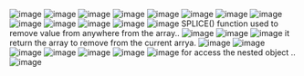 ![image](https://github.com/Rameshprajapati261/JavaScript/assets/134092313/5b2084fd-161f-4479-908f-5be934630d28)
![image](https://github.com/Rameshprajapati261/JavaScript/assets/134092313/1fadd4ec-ec44-4a76-8167-32a7a69fdabc)
![image](https://github.com/Rameshprajapati261/JavaScript/assets/134092313/cea15407-0ac0-4758-bfb2-6114024a1d7e)
![image](https://github.com/Rameshprajapati261/JavaScript/assets/134092313/146e7ac1-b934-4100-a064-721af53099a1)
![image](https://github.com/Rameshprajapati261/JavaScript/assets/134092313/0837d773-6c25-4edc-ab6f-99a90042adea)
![image](https://github.com/Rameshprajapati261/JavaScript/assets/134092313/8747bfad-ce92-4715-a74a-ae0a05342453)
![image](https://github.com/Rameshprajapati261/JavaScript/assets/134092313/e5fac260-231d-4f86-b4fa-54a62885ee28)
![image](https://github.com/Rameshprajapati261/JavaScript/assets/134092313/7ade5d1a-693c-4533-b398-420157577b0c)
![image](https://github.com/Rameshprajapati261/JavaScript/assets/134092313/dd818855-4fec-4d24-b891-1e597a8416ea)
![image](https://github.com/Rameshprajapati261/JavaScript/assets/134092313/43585144-4a98-4ec4-8fcc-477e1e6505ba)
![image](https://github.com/Rameshprajapati261/JavaScript/assets/134092313/8189ddd7-7fe6-47bb-9b1f-6ccfcde99e3a)
![image](https://github.com/Rameshprajapati261/JavaScript/assets/134092313/fb43c8b0-32c1-48ea-b756-34c86294b027)
![image](https://github.com/Rameshprajapati261/JavaScript/assets/134092313/0e1d6a11-9961-41ae-9a3c-92cb71466482)
SPLICE() function used to remove value from anywhere from the array..
![image](https://github.com/Rameshprajapati261/JavaScript/assets/134092313/30941277-92f7-4bfa-b7ac-c94a411a30ac)
![image](https://github.com/Rameshprajapati261/JavaScript/assets/134092313/8e42d325-48df-4886-a921-6ca455a4343f)
![image](https://github.com/Rameshprajapati261/JavaScript/assets/134092313/939a5391-a336-411d-9c31-61e7afff0192)
it return the array to remove from the current arrya.
![image](https://github.com/Rameshprajapati261/JavaScript/assets/134092313/3caf36cc-7a5c-4398-9863-b435bf6dc3bc)
![image](https://github.com/Rameshprajapati261/JavaScript/assets/134092313/998ebbda-388a-4c91-b013-c3a3b5468e3e)
![image](https://github.com/Rameshprajapati261/JavaScript/assets/134092313/f9cdcbe9-df54-4148-8fdf-06c6cc114251)
![image](https://github.com/Rameshprajapati261/JavaScript/assets/134092313/d8272523-0b06-482c-b6ac-1250c1d5275c)
![image](https://github.com/Rameshprajapati261/JavaScript/assets/134092313/680c3e8d-31fa-41f2-9c35-79db61b73f3f)
![image](https://github.com/Rameshprajapati261/JavaScript/assets/134092313/942167fd-844f-4555-ad34-c0bc334668b9)
![image](https://github.com/user-attachments/assets/b37f5f72-8ac6-4aaa-b716-e3f1cf5ccacf)
for access the nested object ..
![image](https://github.com/user-attachments/assets/75229970-eba7-4e15-9f7f-5838e62d128a)


